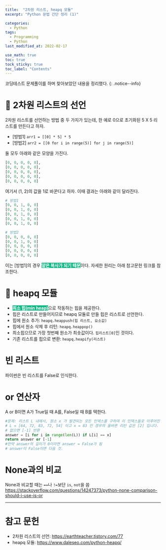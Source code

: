 ```yaml
---
title:  "2차원 리스트, heapq 모듈"
excerpt: "Python 문법 간단 정리 (1)"

categories:
  - Python
tags:
  - Programming
  - Python
last_modified_at: 2022-02-17

use_math: true
toc: true
tock_sticky: true
toc_label: "Contents"
---
```


코딩테스트 문제풀이를 하며 찾아보았던 내용을 정리했다.
{: .notice--info}

# 🥭 2차원 리스트의 선언
2차원 리스트를 선언하는 방법 중 두 가지가 있는데, 한 예로 0으로 초기화된 5 X 5 리스트를 만든다고 하자.
  * [방법1] `arr1 = [[0] * 5] * 5`
  * [방법2] `arr2 = [[0 for i in range(5)] for j in range(5)]`
  
둘 모두 아래와 같은 모양을 가진다.

```python
[0, 0, 0, 0, 0], 
[0, 0, 0, 0, 0],
[0, 0, 0, 0, 0],
[0, 0, 0, 0, 0],
[0, 0, 0, 0, 0]
```

여기서 (1, 2)의 값을 1로 바꾼다고 하자. 이때 결과는 아래와 같이 달라진다.

```python
# 방법1
[0, 0, 1, 0, 0]
[0, 0, 1, 0, 0]
[0, 0, 1, 0, 0]
[0, 0, 1, 0, 0]
[0, 0, 1, 0, 0]

# 방법2
[0, 0, 0, 0, 0]
[0, 0, 1, 0, 0]
[0, 0, 0, 0, 0]
[0, 0, 0, 0, 0]
[0, 0, 0, 0, 0]
```

이는 [방법1]의 경우 <span style="background-color: #12B886; color: white">**얕은 복사가 되기 때문**</span>이다. 자세한 원리는 아래 참고문헌 링크를 참조한다.

# 🍎 heapq 모듈
  * <span style="background-color: #12B886; color: white">**최소 힙(min heap)**</span>으로 작동하는 힙을 제공한다.
  * 힙은 리스트로 만들어지므로 heapq 모듈로 만들 힙은 리스트로 선언한다.
  * 힙에 원소 추가: `heapq.heappush(힙 리스트, 요소값)`
  * 힙에서 원소 삭제 후 리턴: `heapq.heappop()`
  * 최소힙으므로 가장 첫번째 원소가 최솟값이다. `힙리스트[0]`인 것이다.
  * 기존 리스트를 힙으로 변환: `heapq.heapify(리스트)`


# 빈 리스트
파이썬은 빈 리스트를 False로 인식한다.

# or 연산자
A or B이면 A가 True일 때 A를, False일 때 B를 택한다.

```python
#문제: 리스트 L 내에서, 원소 x 가 발견되는 모든 인덱스를 구하여 이 인덱스들로 이루어진 리스트를 반환
# L = [64, 72, 83, 72, 54] 이고 x = 83 인 경우의 올바른 리턴 값은 [2] 입니다.
# 없으면 [-1] 반환
answer = [i for i in range(len(L)) if L[i] == x]
return answer or [-1] 
#만약 answer의 길이가 0이라면 answer = False가 됨
# answer이 False이면 다음 것.
```


# None과의 비교
None과 비교할 때는 `==`나 `!=`보단 `is`, `not`을 씀
https://stackoverflow.com/questions/14247373/python-none-comparison-should-i-use-is-or

- - -

# 참고 문헌
* 2차원 리스트의 선언: https://earthteacher.tistory.com/77
* heapq 모듈: https://www.daleseo.com/python-heapq/
